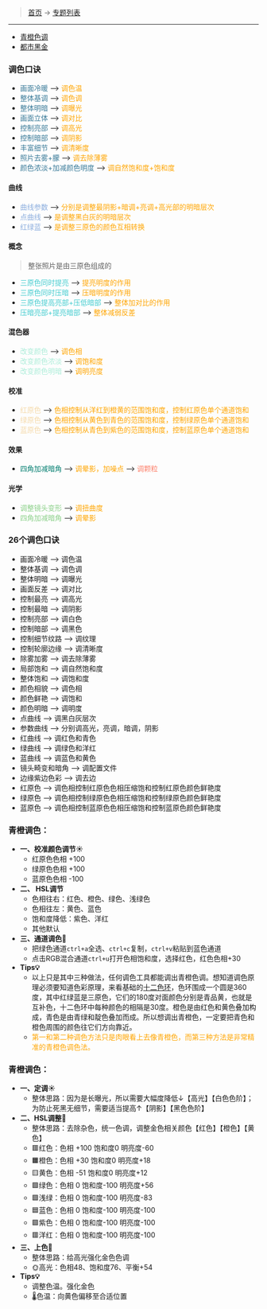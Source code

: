 >  [首页](../README.md) -> [专题列表](专题列表.md)

---

* [青橙色调](#Lime-orange_tones)
* [都市黑金](#Black-gold_tones)

### 调色口诀
* <div><font color="#3A7B99">画面冷暖</font> --> <font color="orange">调色温</font></div>
* <div><font color="#3A7B99">整体基调</font> --> <font color="orange">调色调</font></div>
* <div><font color="#3A7B99">整体明暗</font> --> <font color="orange">调曝光</font></div>
* <div><font color="#3A7B99">画面立体</font> --> <font color="orange">调对比</font></div>
* <div><font color="#3A7B99">控制亮部</font> --> <font color="orange">调高光</font></div>
* <div><font color="#3A7B99">控制暗部</font> --> <font color="orange">调阴影</font></div>
* <div><font color="#3A7B99">丰富细节</font> --> <font color="orange">调清晰度</font></div>
* <div><font color="#3A7B99">照片去雾+朦</font> --> <font color="orange">调去除薄雾</font></div>
* <div><font color="#3A7B99">颜色浓淡+加减颜色明度</font> --> <font color="orange">调自然饱和度+饱和度</font></div>

#### 曲线
* <div><font color="#8CAEDE">曲线参数</font> --> <font color="orange">分别是调整最阴影+暗调+亮调+高光部的明暗层次</font></div>
* <div><font color="#8CAEDE">点曲线</font> --> <font color="orange">是调整黑白灰的明暗层次</font></div>
* <div><font color="#8CAEDE">红绿蓝</font> --> <font color="orange">是调整三原色的颜色互相转换</font></div>

#### 概念
> 整张照片是由三原色组成的
* <div><font color="#46CDD0">三原色同时提亮</font> --> <font color="orange">提亮明度的作用</font></div>
* <div><font color="#46CDD0">三原色同时压暗</font> --> <font color="orange">压暗明度的作用</font></div>
* <div><font color="#46CDD0">三原色提高亮部+压低暗部</font> --> <font color="orange">整体加对比的作用</font></div>
* <div><font color="#46CDD0">压暗亮部+提亮暗部</font> --> <font color="orange">整体减弱反差</font></div>

#### 混色器
* <div><font color="#ACEDD9">改变颜色</font> --> <font color="orange">调色相</font></div>
* <div><font color="#ACEDD9">改变颜色浓淡</font> --> <font color="orange">调饱和度</font></div>
* <div><font color="#ACEDD9">改变颜色明暗</font> --> <font color="orange">调明亮度</font></div>

#### 校准
* <div><font color="#F5DAAB">红原色</font> --> <font color="orange">色相控制从洋红到橙黄的范围饱和度，控制红原色单个通道饱和</font></div>
* <div><font color="#F5DAAB">绿原色</font> --> <font color="orange">色相控制从黄色到青色的范围饱和度，控制绿原色单个通道饱和</font></div>
* <div><font color="#F5DAAB">蓝原色</font> --> <font color="orange">色相控制从青色到紫色的范围饱和度，控制蓝原色单个通道饱和</font></div>

#### 效果
* <div><font color="#017D6F">四角加减暗角</font> --> <font color="orange">调晕影，加噪点</font> --> <font color="#FD836E">调颗粒</font></div>

#### 光学
* <div><font color="#8AD088">调整镜头变形</font> --> <font color="orange">调扭曲度</font></div>
* <div><font color="#8AD088">四角加减暗角</font> --> <font color="orange">调晕影</font></div>


### 26个调色口诀
* 画面冷暖 --> 调色温
* 整体基调 --> 调色调
* 整体明暗 --> 调曝光
* 画面反差 --> 调对比
* 控制最亮 --> 调高光
* 控制最暗 --> 调阴影
* 控制亮部 --> 调白色
* 控制暗部 --> 调黑色
* 控制细节纹路 --> 调纹理
* 控制轮廓边缘 --> 调清晰度
* 除雾加雾 --> 调去除薄雾
* 局部饱和 --> 调自然饱和度
* 整体饱和 --> 调饱和度
* 颜色相貌 --> 调色相
* 颜色鲜艳 --> 调饱和
* 颜色明暗 --> 调明度
* 点曲线 --> 调黑白灰层次
* 参数曲线 --> 分别调高光，亮调，暗调，阴影
* 红曲线 --> 调红色和青色
* 绿曲线 --> 调绿色和洋红
* 蓝曲线 --> 调蓝色和黄色
* 镜头畸变和暗角 --> 调配置文件
* 边缘紫边色彩 --> 调去边
* 红原色 --> 调色相控制红原色色相压缩饱和控制红原色颜色鲜艳度
* 绿原色 --> 调色相控制绿原色色相压缩饱和控制绿原色颜色鲜艳度
* 蓝原色 --> 调色相控制蓝原色色相压缩饱和控制蓝原色颜色鲜艳度

### <span id="Lime-orange_tones">青橙调色</span>：
+ **一、校准颜色调节☀️**
    - 红原色色相 +100
    - 绿原色色相 +100
    - 蓝原色色相 -100
+ **二、 HSL调节**
    - 色相往右：红色、橙色、绿色、浅绿色
    - 色相往左：黄色、蓝色
    - 饱和度降低：紫色、洋红
    - 其他默认
+ **三、通道调色🎨**
    - 把绿色通道`ctrl+a`全选、`ctrl+c`复制，`ctrl+v`粘贴到蓝色通道
    - 点击RGB混合通道`ctrl+u`打开色相饱和度，选择红色，红色色相+30
+ **Tips💡**
    - 以上只是其中三种做法，任何调色工具都能调出青橙色调。想知道调色原理必须要知道色彩原理，来看基础的[十二色环](../topwrite/assets/images/material/十二色环.jpg)，色环围成一个圆是360度，其中红绿蓝是三原色，它们的180度对面颜色分别是青品黄，也就是互补色，十二色环中每种颜色的相隔是30度。橙色是由红色和黄色叠加构成，青色是由青绿和靛色叠加而成。所以想调出青橙色，一定要把青色和橙色周围的颜色往它们方向靠近。
    - <font color="orange">第一和第二种调色方法只是肉眼看上去像青橙色，而第三种方法是非常精准的青橙色调色法。</font>

### <span id="Black-gold_tones">青橙调色</span>：
+ **一、定调☀️**
    - 整体思路：因为是长曝光，所以需要大幅度降低↓【高光】【白色色阶】；为防止死黑无细节，需要适当提高↑【阴影】【黑色色阶】
+ **二、HSL调整🌈**
    - 整体思路：去除杂色，统一色调，调整金色相关颜色【红色】【橙色】【黄色】
    - 🟥红色：色相 +100 饱和度0    明亮度-60
    - 🟧橙色：色相 +30  饱和度0    明亮度+18
    - 🟨黄色：色相 -51  饱和度0    明亮度+12
    - 🟩绿色：色相 0    饱和度-100 明亮度+56
    - 🟩浅绿：色相 0    饱和度-100 明亮度-83
    - 🟦蓝色：色相 0    饱和度-100 明亮度-100
    - 🟪紫色：色相 0    饱和度-100 明亮度-100
    - 🟥洋红：色相 0    饱和度-100 明亮度-100
+ **三、上色🎨**
    - 整体思路：给高光强化金色色调
    - 🌞高光：色相48、饱和度76、平衡+54
+ **Tips💡**
    - 调整色温。强化金色
    - 🌡️色温：向黄色偏移至合适位置

